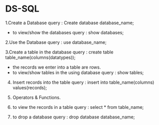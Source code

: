 # DS-SQL


1.Create a Database 
   query : Create database database_name;
 * to view/show the databases
   query : show databases;
   
2.Use the Database
   query : use database_name;
   
3.Create a table in the database
   query : create table table_name(columns(datatypes));
 * the records we enter into a table are rows.
 * to view/show tables in the using database
   query : show tables;
   
4. Insert records into the table
   query : insert into table_name(columns) values(records);
   
5. Operators & Functions.
 
6. to view the records in a table
   query : select * from table_name;

7. to drop a database
   query : drop database database_name;
